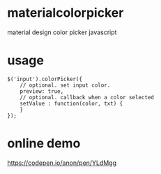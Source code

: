 # materialcolorpicker
material design color picker javascript

# usage

    $('input').colorPicker({
        // optional. set input color.
        preview: true,
        // optional. callback when a color selected
        setValue : function(color, txt) {
        }
    });

# online demo

https://codepen.io/anon/pen/YLdMgg


